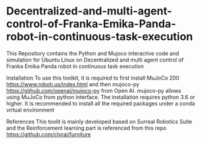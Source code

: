 # Decentralized-and-multi-agent-control-of-Franka-Emika-Panda-robot-in-continuous-task-execution
This Repository contains the Python and Mujoco interactive code and simulation for Ubuntu Linux on Decentralized and multi agent control of Franka Emika Panda robot in continuous task execution

Installation
To use this toolkit, it is required to first install MuJoCo 200 https://www.roboti.us/index.html and then mujoco-py  https://github.com/openai/mujoco-py from Open AI. mujoco-py allows using MuJoCo from python interface. The installation requires python 3.6 or higher. It is recommended to install all the required packages under a conda virtual environment

References
This toolit is mainly developed based on Surreal Robotics Suite and the Reinforcement learning part is referenced from this repo  https://github.com/clvrai/furniture
